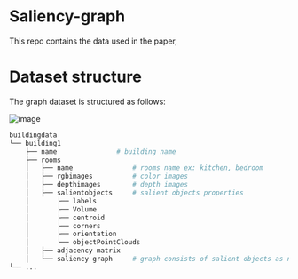 # Saliency-graph
This repo contains the data used in the paper, 


# Dataset structure
The graph dataset is structured as follows:

![image](https://github.com/preeti-me/Saliency-graph/assets/80210264/8d505a48-4c27-4f8c-b7f0-81fbb6dadde7)

```bash
buildingdata
└── building1
    ├── name               # building name
    ├── rooms         
    │   ├── name               # rooms name ex: kitchen, bedroom
    │   ├── rgbimages          # color images
    │   ├── depthimages        # depth images
    │   ├── salientobjects     # salient objects properties
    │       ├── labels     
    │       ├── Volume
    │       ├── centroid
    │       ├── corners    
    │       ├── orientation  
    │       └── objectPointClouds 
    │   ├── adjacency matrix
    │   └── saliency graph     # graph consists of salient objects as nodes and adjacency matrix
└── ...
